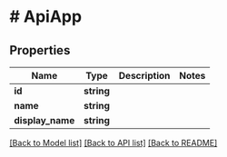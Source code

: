 # # ApiApp

## Properties

Name | Type | Description | Notes
------------ | ------------- | ------------- | -------------
**id** | **string** |  |
**name** | **string** |  |
**display_name** | **string** |  |

[[Back to Model list]](../../README.md#models) [[Back to API list]](../../README.md#endpoints) [[Back to README]](../../README.md)
